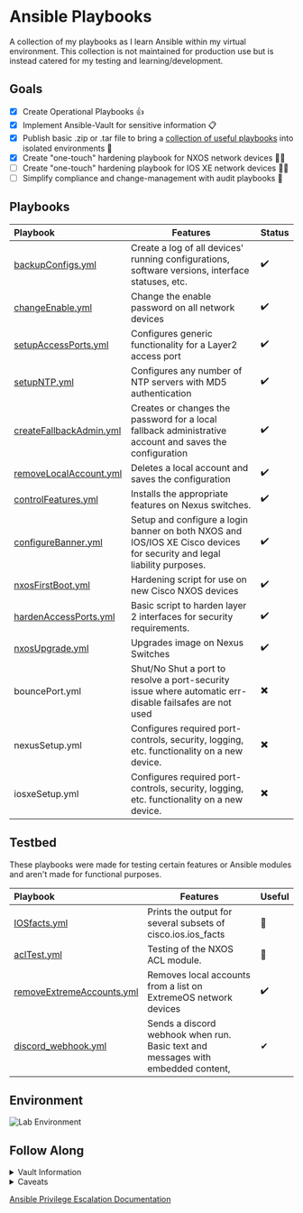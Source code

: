 # Ansible Playbooks
A collection of my playbooks as I learn Ansible within my virtual environment. This collection is not maintained for production use but is instead catered for my testing and learning/development.

## Goals
- [X] Create Operational Playbooks 👍
- [X] Implement Ansible-Vault for sensitive information 📋
- [X] Publish basic .zip or .tar file to bring a [collection of useful playbooks](https://github.com/NetworkNick-io/Operations/releases) into isolated environments 🛂
- [X] Create "one-touch" hardening playbook for NXOS network devices 👨‍💻
- [ ] Create "one-touch" hardening playbook for IOS XE network devices 👨‍💻
- [ ] Simplify compliance and change-management with audit playbooks 🦺

## Playbooks

| Playbook                                                                                                               | Features                                                                                                                | Status |
|:-----------------------------------------------------------------------------------------------------------------------|-------------------------------------------------------------------------------------------------------------------------|--------|
| [backupConfigs.yml](https://github.com/NetworkNick-io/LearningAnsible/blob/main/playbooks/backupConfigs.yml)           | Create a log of all devices' running  configurations, software versions, interface statuses, etc.                       | ✔️     |
| [changeEnable.yml](https://github.com/NetworkNick-io/LearningAnsible/blob/main/playbooks/changeEnable.yml)             | Change the enable password on all network devices                                                                       | ✔️     |
| [setupAccessPorts.yml](https://github.com/NetworkNick-io/LearningAnsible/blob/main/playbooks/setupAccessPorts.yml)     | Configures generic functionality for a Layer2  access port                                                              | ✔️     |
| [setupNTP.yml](https://github.com/NetworkNick-io/LearningAnsible/blob/main/playbooks/setupNTP.yml)                     | Configures any number of NTP servers with MD5  authentication                                                           | ✔️     |
| [createFallbackAdmin.yml](https://github.com/NetworkNick-io/LearningAnsible/blob/main/playbooks/createAdmin.yml)       | Creates or changes the password for a local fallback administrative account and saves the configuration                 | ✔️     |
| [removeLocalAccount.yml](https://github.com/NetworkNick-io/LearningAnsible/blob/main/playbooks/removeLocalAccount.yml) | Deletes a local account and saves the configuration                                                                     | ✔️     |
| [controlFeatures.yml](https://github.com/NetworkNick-US/LearningAnsible/blob/main/playbooks/controlFeatures.yml)       | Installs the appropriate features on Nexus switches.                                                                    | ✔️     |
| [configureBanner.yml](https://github.com/NetworkNick-US/LearningAnsible/blob/main/playbooks/setupBanner.yml)           | Setup and configure a login banner on both NXOS and IOS/IOS XE Cisco devices for security and legal liability purposes. | ✔️     |
| [nxosFirstBoot.yml](https://github.com/NetworkNick-US/AnsiblePlaybooks/blob/main/playbooks/nxosFirstBoot.yml)          | Hardening script for use on new Cisco NXOS devices                                                                      | ✔️     |
| [hardenAccessPorts.yml](https://github.com/NetworkNick-US/AnsiblePlaybooks/blob/main/playbooks/accessPortControls.yml) | Basic script to harden layer 2 interfaces for security requirements.                                                    | ✔️     |
| [nxosUpgrade.yml](https://github.com/NetworkNick-US/AnsiblePlaybooks/blob/main/playbooks/nxosUpgrade.yml)              | Upgrades image on Nexus Switches                                                                                        | ✔️     |
| bouncePort.yml                                                                                                         | Shut/No Shut a port to resolve a port-security issue where automatic err-disable failsafes are not used                 | ✖️     |
| nexusSetup.yml                                                                                                         | Configures required port-controls, security, logging, etc. functionality on a new device.                               | ✖️     |
| iosxeSetup.yml                                                                                                         | Configures required port-controls, security, logging, etc. functionality on a new device.                               | ✖️     |    

## Testbed
These playbooks were made for testing certain features or Ansible modules and aren't made for functional purposes.

| Playbook                                                                                         | Features                                                     | Useful |
|:-------------------------------------------------------------------------------------------------|--------------------------------------------------------------|--------|
| [IOSfacts.yml](https://github.com/NetworkNick-io/LearningAnsible/blob/main/testbed/IOSfacts.yml) | Prints the output for several subsets of cisco.ios.ios_facts | 🚫     |
| [aclTest.yml](https://github.com/NetworkNick-US/AnsiblePlaybooks/blob/main/testbed/aclTest.yml)  | Testing of the NXOS ACL module.                              | 🚫     |
| [removeExtremeAccounts.yml](https://github.com/NetworkNick-US/AnsiblePlaybooks/blob/main/testbed/removeExtremeAccounts.yml) | Removes local accounts from a list on ExtremeOS network devices |  ✔️     |
| [discord_webhook.yml](https://github.com/NetworkNick-US/AnsiblePlaybooks/blob/main/testbed/discord_webhook.yml) | Sends a discord webhook when run. Basic text and messages with embedded content, | ✔ |

## Environment
![Lab Environment](https://i.imgur.com/sAibkpG.png)

## Follow Along

<details>
    <summary>Vault Information</summary>
    
  ```diff
  - All Vault Passwords: TestVault4321
  - Enable Password: BigLongPassword123!!
  - NTP Shared Key: TestKey123/TestKey1234s
  - AnsibleAdmin Account Password: MD5passwordtest!
  - Discord Webhook(s) - these are not shared but can easily be generated for any playbooks that use the Discord community module
  ```
</details>

<details>
    <summary>Caveats</summary>
    
  ```diff
  - This environment supports dropping authenticated users into enable mode by default. If your environment does not or cannot support this, you will have to append become: yes, become_method: enable, and become_password: enablePW, to your playbook, vault, or var files.
  + https://docs.ansible.com/ansible/latest/network/getting_started/network_differences.html#privilege-escalation)
  - Certain playbook features (namely connection:local) is not ideal for production use. Best-practices involve implementing connection: network_cli, but this is not supported in my virtual environment.
  ```
</details>

[Ansible Privilege Escalation Documentation](https://docs.ansible.com/ansible/latest/network/getting_started/network_differences.html#privilege-escalation)
